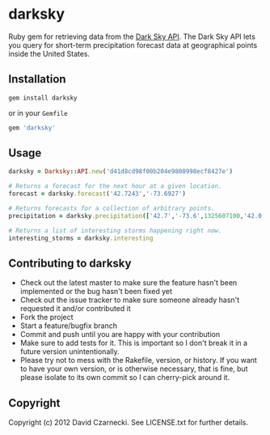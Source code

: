 # darksky

Ruby gem for retrieving data from the [Dark Sky API](http://darkskyapp.com/api/). The Dark Sky API lets you query 
for short-term precipitation forecast data at geographical points inside the United States. 

## Installation

`gem install darksky`

or in your `Gemfile`

```ruby
gem 'darksky'
```
  
## Usage

```ruby
darksky = Darksky::API.new('d41d8cd98f00b204e9800998ecf8427e')

# Returns a forecast for the next hour at a given location.
forecast = darksky.forecast('42.7243','-73.6927')

# Returns forecasts for a collection of arbitrary points.
precipitation = darksky.precipitation(['42.7','-73.6',1325607100,'42.0','-73.0',1325607791])

# Returns a list of interesting storms happening right now.
interesting_storms = darksky.interesting
```

## Contributing to darksky
 
* Check out the latest master to make sure the feature hasn't been implemented or the bug hasn't been fixed yet
* Check out the issue tracker to make sure someone already hasn't requested it and/or contributed it
* Fork the project
* Start a feature/bugfix branch
* Commit and push until you are happy with your contribution
* Make sure to add tests for it. This is important so I don't break it in a future version unintentionally.
* Please try not to mess with the Rakefile, version, or history. If you want to have your own version, or is otherwise necessary, that is fine, but please isolate to its own commit so I can cherry-pick around it.

## Copyright

Copyright (c) 2012 David Czarnecki. See LICENSE.txt for further details.
